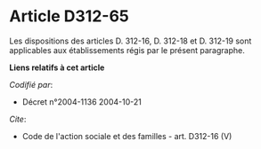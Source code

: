 # Article D312-65

Les dispositions des articles D. 312-16, D. 312-18 et D. 312-19 sont applicables aux établissements régis par le présent
paragraphe.

**Liens relatifs à cet article**

_Codifié par_:

  - Décret n°2004-1136 2004-10-21

_Cite_:

  - Code de l'action sociale et des familles - art. D312-16 (V)
